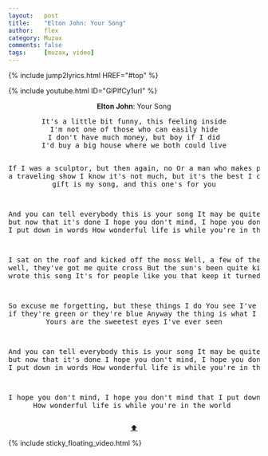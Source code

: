 ```yaml
---
layout:   post
title:    "Elton John: Your Song"
author:   flex
category: Muzax
comments: false
tags:     [muzax, video]
---
```


{% include jump2lyrics.html HREF="#top" %}

<div class="overridemaxwidthboth">
{% include youtube.html ID="GlPlfCy1urI" %}
</div>

<a id="top"></a>
<div id="lyrics"><div class="lyricsheader" style=""><p><center><b>Elton John</b>: Your Song</center></p></div>
<center><pre>
It's a little bit funny, this feeling inside
I'm not one of those who can easily hide
I don't have much money, but boy if I did
I'd buy a big house where we both could live

If I was a sculptor, but then again, no
Or a man who makes potions in a traveling show
I know it's not much, but it's the best I can do
My gift is my song, and this one's for you

And you can tell everybody this is your song
It may be quite simple, but now that it's done
I hope you don't mind, I hope you don't mind that I put down in words
How wonderful life is while you're in the world

I sat on the roof and kicked off the moss
Well, a few of the verses, well, they've got me quite cross
But the sun's been quite kind while I wrote this song
It's for people like you that keep it turned on

So excuse me forgetting, but these things I do
You see I've forgotten if they're green or they're blue
Anyway the thing is what I really mean
Yours are the sweetest eyes I've ever seen

And you can tell everybody this is your song
It may be quite simple, but now that it's done
I hope you don't mind, I hope you don't mind that I put down in words
How wonderful life is while you're in the world

I hope you don't mind, I hope you don't mind that I put down in words
How wonderful life is while you're in the world
</pre>
<a href="#top">⬆</a></center></div>

<div class="sticky_floating_video"></div>
{% include sticky_floating_video.html %}